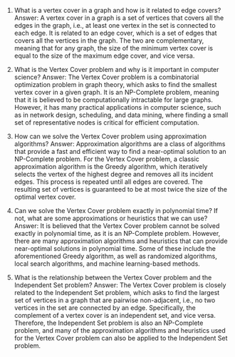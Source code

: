 

1. What is a vertex cover in a graph and how is it related to edge covers?
Answer: A vertex cover in a graph is a set of vertices that covers all the edges in the graph, i.e., at least one vertex in the set is connected to each edge. It is related to an edge cover, which is a set of edges that covers all the vertices in the graph. The two are complementary, meaning that for any graph, the size of the minimum vertex cover is equal to the size of the maximum edge cover, and vice versa.

2. What is the Vertex Cover problem and why is it important in computer science?
Answer: The Vertex Cover problem is a combinatorial optimization problem in graph theory, which asks to find the smallest vertex cover in a given graph. It is an NP-Complete problem, meaning that it is believed to be computationally intractable for large graphs. However, it has many practical applications in computer science, such as in network design, scheduling, and data mining, where finding a small set of representative nodes is critical for efficient computation.

3. How can we solve the Vertex Cover problem using approximation algorithms?
Answer: Approximation algorithms are a class of algorithms that provide a fast and efficient way to find a near-optimal solution to an NP-Complete problem. For the Vertex Cover problem, a classic approximation algorithm is the Greedy algorithm, which iteratively selects the vertex of the highest degree and removes all its incident edges. This process is repeated until all edges are covered. The resulting set of vertices is guaranteed to be at most twice the size of the optimal vertex cover.

4. Can we solve the Vertex Cover problem exactly in polynomial time? If not, what are some approximations or heuristics that we can use?
Answer: It is believed that the Vertex Cover problem cannot be solved exactly in polynomial time, as it is an NP-Complete problem. However, there are many approximation algorithms and heuristics that can provide near-optimal solutions in polynomial time. Some of these include the aforementioned Greedy algorithm, as well as randomized algorithms, local search algorithms, and machine learning-based methods.

5. What is the relationship between the Vertex Cover problem and the Independent Set problem?
Answer: The Vertex Cover problem is closely related to the Independent Set problem, which asks to find the largest set of vertices in a graph that are pairwise non-adjacent, i.e., no two vertices in the set are connected by an edge. Specifically, the complement of a vertex cover is an independent set, and vice versa. Therefore, the Independent Set problem is also an NP-Complete problem, and many of the approximation algorithms and heuristics used for the Vertex Cover problem can also be applied to the Independent Set problem.